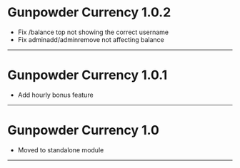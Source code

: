 # Gunpowder Currency 1.0.2

- Fix /balance top not showing the correct username
- Fix adminadd/adminremove not affecting balance

---
# Gunpowder Currency 1.0.1

- Add hourly bonus feature


---
# Gunpowder Currency 1.0

- Moved to standalone module

---